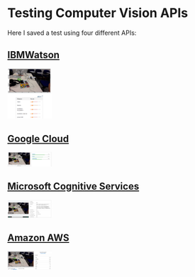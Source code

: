 # Testing Computer Vision APIs

Here I saved a test using four different APIs:

## [IBMWatson](https://visual-recognition-demo.mybluemix.net/)
<img src="IBMWatson.png" width="100">

## [Google Cloud](https://cloud.google.com/vision/)
<img src="GoogleCloud.png" width="100">

## [Microsoft Cognitive Services](https://www.microsoft.com/cognitive-services/en-us/computer-vision-api)
<img src="MSCognitiveService.png" width="100">

## [Amazon AWS](https://aws.amazon.com/rekognition/)
<img src="AmazonRekognition.png" width="100">
